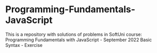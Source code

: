 # Programming-Fundamentals-JavaScript
This is a repository with solutions of problems in SoftUni course: Programming Fundamentals with JavaScript - September 2022
Basic Syntax - Exercise
